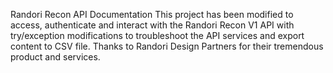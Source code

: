 Randori Recon API Documentation
This project has been modified to access, authenticate and interact with the Randori Recon V1 API 
with try/exception modifications to troubleshoot the API services and export content to CSV file.
Thanks to Randori Design Partners for their tremendous product and services.
